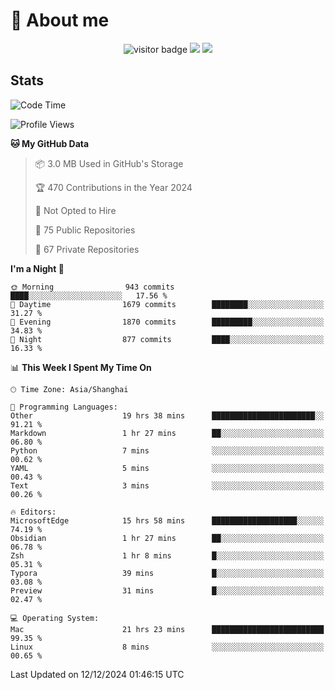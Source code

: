 <!-- ![](https://youpai.roccoshi.top/img/20200804214216.png) -->

# 🧐 About me
 
<p align="center">
<img src="https://visitor-badge.laobi.icu/badge?page_id=Lincest.Lincest&title=hits" alt="visitor badge"/>
<a href="mailto:imroccoshi@gmail.com"><img src="https://img.shields.io/badge/gmail-imroccoshi%40gmail.com-red"></a>
<a href="https://blog.roccoshi.top"><img src="https://img.shields.io/badge/blog-roccoshi-green"></a>
</p>

## Stats

<!--START_SECTION:waka-->
![Code Time](http://img.shields.io/badge/Code%20Time-1%2C773%20hrs%2026%20mins-blue)

![Profile Views](http://img.shields.io/badge/Profile%20Views-0-blue)

**🐱 My GitHub Data** 

> 📦 3.0 MB Used in GitHub's Storage 
 > 
> 🏆 470 Contributions in the Year 2024
 > 
> 🚫 Not Opted to Hire
 > 
> 📜 75 Public Repositories 
 > 
> 🔑 67 Private Repositories 
 > 
**I'm a Night 🦉** 

```text
🌞 Morning                943 commits         ████░░░░░░░░░░░░░░░░░░░░░   17.56 % 
🌆 Daytime                1679 commits        ████████░░░░░░░░░░░░░░░░░   31.27 % 
🌃 Evening                1870 commits        █████████░░░░░░░░░░░░░░░░   34.83 % 
🌙 Night                  877 commits         ████░░░░░░░░░░░░░░░░░░░░░   16.33 % 
```


📊 **This Week I Spent My Time On** 

```text
🕑︎ Time Zone: Asia/Shanghai

💬 Programming Languages: 
Other                    19 hrs 38 mins      ███████████████████████░░   91.21 % 
Markdown                 1 hr 27 mins        ██░░░░░░░░░░░░░░░░░░░░░░░   06.80 % 
Python                   7 mins              ░░░░░░░░░░░░░░░░░░░░░░░░░   00.62 % 
YAML                     5 mins              ░░░░░░░░░░░░░░░░░░░░░░░░░   00.43 % 
Text                     3 mins              ░░░░░░░░░░░░░░░░░░░░░░░░░   00.26 % 

🔥 Editors: 
MicrosoftEdge            15 hrs 58 mins      ███████████████████░░░░░░   74.19 % 
Obsidian                 1 hr 27 mins        ██░░░░░░░░░░░░░░░░░░░░░░░   06.78 % 
Zsh                      1 hr 8 mins         █░░░░░░░░░░░░░░░░░░░░░░░░   05.31 % 
Typora                   39 mins             █░░░░░░░░░░░░░░░░░░░░░░░░   03.08 % 
Preview                  31 mins             █░░░░░░░░░░░░░░░░░░░░░░░░   02.47 % 

💻 Operating System: 
Mac                      21 hrs 23 mins      █████████████████████████   99.35 % 
Linux                    8 mins              ░░░░░░░░░░░░░░░░░░░░░░░░░   00.65 % 
```


 Last Updated on 12/12/2024 01:46:15 UTC
<!--END_SECTION:waka-->


